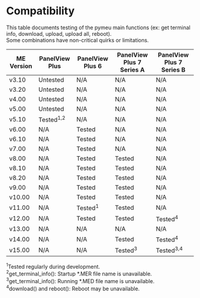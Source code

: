 # Compatibility

This table documents testing of the pymeu main functions (ex: get terminal info, download, upload, upload all, reboot).<br>
Some combinations have non-critical quirks or limitations.<br>

ME Version | PanelView Plus      | PanelView Plus 6  | PanelView Plus 7 Series A | PanelView Plus 7 Series B
-----------|---------------------|-------------------|---------------------------|----------------------------
v3.10      | Untested            | N/A               | N/A                       | N/A
v3.20      | Untested            | N/A               | N/A                       | N/A
v4.00      | Untested            | N/A               | N/A                       | N/A
v5.00      | Untested            | N/A               | N/A                       | N/A
v5.10      | Tested<sup>1,2</sup>| N/A               | N/A                       | N/A
v6.00      | N/A                 | Tested            | N/A                       | N/A
v6.10      | N/A                 | Tested            | N/A                       | N/A
v7.00      | N/A                 | Tested            | N/A                       | N/A
v8.00      | N/A                 | Tested            | Tested                    | N/A
v8.10      | N/A                 | Tested            | Tested                    | N/A
v8.20      | N/A                 | Tested            | Tested                    | N/A
v9.00      | N/A                 | Tested            | Tested                    | N/A
v10.00     | N/A                 | Tested            | Tested                    | N/A
v11.00     | N/A                 | Tested<sup>1</sup>| Tested                    | N/A
v12.00     | N/A                 | Tested            | Tested                    | Tested<sup>4</sup>
v13.00     | N/A                 | N/A               | N/A                       | N/A
v14.00     | N/A                 | N/A               | Tested                    | Tested<sup>4</sup>
v15.00     | N/A                 | N/A               | Tested<sup>3</sup>        | Tested<sup>3,4</sup>

<sup>1</sup>Tested regularly during development.<br>
<sup>2</sup>get_terminal_info(): Startup *.MER file name is unavailable.<br>
<sup>3</sup>get_terminal_info(): Running *.MED file name is unavailable.<br>
<sup>4</sup>download() and reboot(): Reboot may be unavailable.<br>